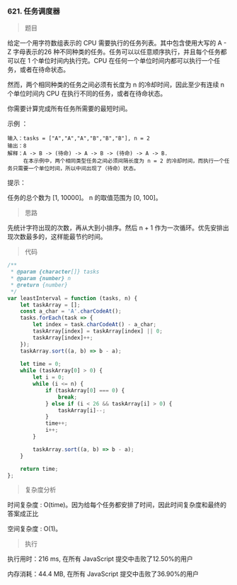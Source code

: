 ### 621. 任务调度器

> 题目

给定一个用字符数组表示的 CPU 需要执行的任务列表。其中包含使用大写的 A - Z 字母表示的26 种不同种类的任务。任务可以以任意顺序执行，并且每个任务都可以在 1 个单位时间内执行完。CPU 在任何一个单位时间内都可以执行一个任务，或者在待命状态。

然而，两个相同种类的任务之间必须有长度为 n 的冷却时间，因此至少有连续 n 个单位时间内 CPU 在执行不同的任务，或者在待命状态。

你需要计算完成所有任务所需要的最短时间。

示例 ：
```
输入：tasks = ["A","A","A","B","B","B"], n = 2
输出：8
解释：A -> B -> (待命) -> A -> B -> (待命) -> A -> B.
     在本示例中，两个相同类型任务之间必须间隔长度为 n = 2 的冷却时间，而执行一个任务只需要一个单位时间，所以中间出现了（待命）状态。 
```

提示：

任务的总个数为 [1, 10000]。
n 的取值范围为 [0, 100]。

> 思路

先统计字符出现的次数，再从大到小排序。然后 n + 1 作为一次循环。优先安排出现次数最多的，这样能最节约时间。

> 代码

```js
/**
 * @param {character[]} tasks
 * @param {number} n
 * @return {number}
 */
var leastInterval = function (tasks, n) {
    let taskArray = [];
    const a_char = 'A'.charCodeAt();
    tasks.forEach(task => {
        let index = task.charCodeAt() - a_char;
        taskArray[index] = taskArray[index] || 0;
        taskArray[index]++;
    });
    taskArray.sort((a, b) => b - a);
    
    let time = 0;
    while (taskArray[0] > 0) {
        let i = 0;
        while (i <= n) {
            if (taskArray[0] === 0) {
                break;
            } else if (i < 26 && taskArray[i] > 0) {
                taskArray[i]--;
            }
            time++;
            i++;
        }

        taskArray.sort((a, b) => b - a);
    }

    return time;
};
```

> 复杂度分析

时间复杂度 : O(time)。因为给每个任务都安排了时间，因此时间复杂度和最终的答案成正比

空间复杂度 : O(1)。

> 执行

执行用时：216 ms, 在所有 JavaScript 提交中击败了12.50%的用户

内存消耗：44.4 MB, 在所有 JavaScript 提交中击败了36.90%的用户